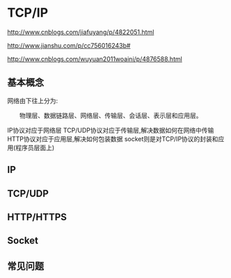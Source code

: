 # TCP/IP

http://www.cnblogs.com/jiafuyang/p/4822051.html

http://www.jianshu.com/p/cc756016243b#

http://www.cnblogs.com/wuyuan2011woaini/p/4876588.html

## 基本概念
网络由下往上分为:

　　物理层、数据链路层、网络层、传输层、会话层、表示层和应用层。

IP协议对应于网络层
TCP/UDP协议对应于传输层,解决数据如何在网络中传输
HTTP协议对应于应用层,解决如何包装数据
socket则是对TCP/IP协议的封装和应用(程序员层面上)

## IP

## TCP/UDP

## HTTP/HTTPS

## Socket

## 常见问题
